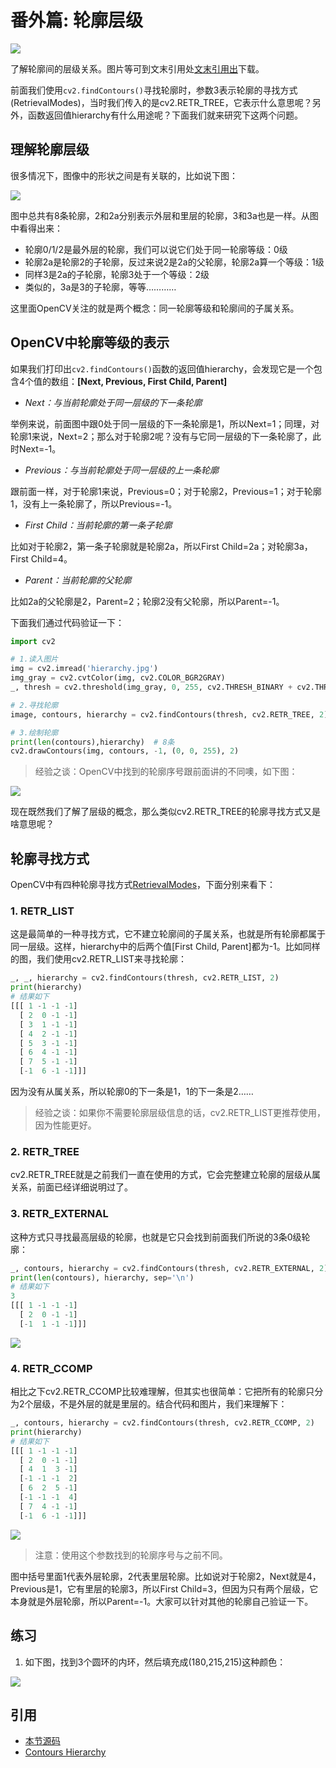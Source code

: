 # 番外篇: 轮廓层级

![](http://cos.codec.wang/cv2_understand_hierarchy.jpg)

了解轮廓间的层级关系。图片等可到文末引用处[文末引用出]()下载。

前面我们使用`cv2.findContours()`寻找轮廓时，参数3表示轮廓的寻找方式\(RetrievalModes\)，当时我们传入的是cv2.RETR\_TREE，它表示什么意思呢？另外，函数返回值hierarchy有什么用途呢？下面我们就来研究下这两个问题。

## 理解轮廓层级

很多情况下，图像中的形状之间是有关联的，比如说下图：

![](http://cos.codec.wang/cv2_understand_hierarchy.jpg)

图中总共有8条轮廓，2和2a分别表示外层和里层的轮廓，3和3a也是一样。从图中看得出来：

* 轮廓0/1/2是最外层的轮廓，我们可以说它们处于同一轮廓等级：0级
* 轮廓2a是轮廓2的子轮廓，反过来说2是2a的父轮廓，轮廓2a算一个等级：1级
* 同样3是2a的子轮廓，轮廓3处于一个等级：2级
* 类似的，3a是3的子轮廓，等等…………

这里面OpenCV关注的就是两个概念：同一轮廓等级和轮廓间的子属关系。

## OpenCV中轮廓等级的表示

如果我们打印出`cv2.findContours()`函数的返回值hierarchy，会发现它是一个包含4个值的数组：**\[Next, Previous, First Child, Parent\]**

* _Next：与当前轮廓处于同一层级的下一条轮廓_

举例来说，前面图中跟0处于同一层级的下一条轮廓是1，所以Next=1；同理，对轮廓1来说，Next=2；那么对于轮廓2呢？没有与它同一层级的下一条轮廓了，此时Next=-1。

* _Previous：与当前轮廓处于同一层级的上一条轮廓_

跟前面一样，对于轮廓1来说，Previous=0；对于轮廓2，Previous=1；对于轮廓1，没有上一条轮廓了，所以Previous=-1。

* _First Child：当前轮廓的第一条子轮廓_

比如对于轮廓2，第一条子轮廓就是轮廓2a，所以First Child=2a；对轮廓3a，First Child=4。

* _Parent：当前轮廓的父轮廓_

比如2a的父轮廓是2，Parent=2；轮廓2没有父轮廓，所以Parent=-1。

下面我们通过代码验证一下：

```python
import cv2

# 1.读入图片
img = cv2.imread('hierarchy.jpg')
img_gray = cv2.cvtColor(img, cv2.COLOR_BGR2GRAY)
_, thresh = cv2.threshold(img_gray, 0, 255, cv2.THRESH_BINARY + cv2.THRESH_OTSU)

# 2.寻找轮廓
image, contours, hierarchy = cv2.findContours(thresh, cv2.RETR_TREE, 2)

# 3.绘制轮廓
print(len(contours),hierarchy)  # 8条
cv2.drawContours(img, contours, -1, (0, 0, 255), 2)
```

> 经验之谈：OpenCV中找到的轮廓序号跟前面讲的不同噢，如下图：

![](http://cos.codec.wang/cv2_hierarchy_RETR_TREE.jpg)

现在既然我们了解了层级的概念，那么类似cv2.RETR\_TREE的轮廓寻找方式又是啥意思呢？

## 轮廓寻找方式

OpenCV中有四种轮廓寻找方式[RetrievalModes](https://docs.opencv.org/3.3.1/d3/dc0/group__imgproc__shape.html#ga819779b9857cc2f8601e6526a3a5bc71)，下面分别来看下：

### 1. RETR\_LIST

这是最简单的一种寻找方式，它不建立轮廓间的子属关系，也就是所有轮廓都属于同一层级。这样，hierarchy中的后两个值\[First Child, Parent\]都为-1。比如同样的图，我们使用cv2.RETR\_LIST来寻找轮廓：

```python
_, _, hierarchy = cv2.findContours(thresh, cv2.RETR_LIST, 2)
print(hierarchy)
# 结果如下
[[[ 1 -1 -1 -1]
  [ 2  0 -1 -1]
  [ 3  1 -1 -1]
  [ 4  2 -1 -1]
  [ 5  3 -1 -1]
  [ 6  4 -1 -1]
  [ 7  5 -1 -1]
  [-1  6 -1 -1]]]
```

因为没有从属关系，所以轮廓0的下一条是1，1的下一条是2……

> 经验之谈：如果你不需要轮廓层级信息的话，cv2.RETR\_LIST更推荐使用，因为性能更好。

### 2. RETR\_TREE

cv2.RETR\_TREE就是之前我们一直在使用的方式，它会完整建立轮廓的层级从属关系，前面已经详细说明过了。

### 3. RETR\_EXTERNAL

这种方式只寻找最高层级的轮廓，也就是它只会找到前面我们所说的3条0级轮廓：

```python
_, contours, hierarchy = cv2.findContours(thresh, cv2.RETR_EXTERNAL, 2)
print(len(contours), hierarchy, sep='\n')
# 结果如下
3
[[[ 1 -1 -1 -1]
  [ 2  0 -1 -1]
  [-1  1 -1 -1]]]
```

![](http://cos.codec.wang/cv2_hierarchy_RETR_EXTERNAL.jpg)

### 4. RETR\_CCOMP

相比之下cv2.RETR\_CCOMP比较难理解，但其实也很简单：它把所有的轮廓只分为2个层级，不是外层的就是里层的。结合代码和图片，我们来理解下：

```python
_, contours, hierarchy = cv2.findContours(thresh, cv2.RETR_CCOMP, 2)
print(hierarchy)
# 结果如下
[[[ 1 -1 -1 -1]
  [ 2  0 -1 -1]
  [ 4  1  3 -1]
  [-1 -1 -1  2]
  [ 6  2  5 -1]
  [-1 -1 -1  4]
  [ 7  4 -1 -1]
  [-1  6 -1 -1]]]
```

![](http://cos.codec.wang/cv2_hierarchy_RETR_CCOMP.jpg)

> 注意：使用这个参数找到的轮廓序号与之前不同。

图中括号里面1代表外层轮廓，2代表里层轮廓。比如说对于轮廓2，Next就是4，Previous是1，它有里层的轮廓3，所以First Child=3，但因为只有两个层级，它本身就是外层轮廓，所以Parent=-1。大家可以针对其他的轮廓自己验证一下。

## 练习

1. 如下图，找到3个圆环的内环，然后填充成\(180,215,215\)这种颜色：

![](http://cos.codec.wang/cv2_hierarchy_fill_holes.jpg)

## 引用

* [本节源码](https://github.com/codecwang/OpenCV-Python-Tutorial/tree/master/Extra-10-Contours-Hierarchy)
* [Contours Hierarchy](http://opencv-python-tutroals.readthedocs.io/en/latest/py_tutorials/py_imgproc/py_contours/py_contours_hierarchy/py_contours_hierarchy.html#contours-hierarchy)

